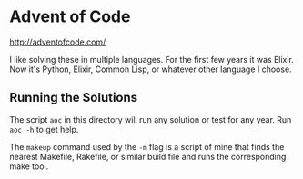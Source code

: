 # Advent of Code

http://adventofcode.com/

I like solving these in multiple languages. For the first few years it was
Elixir. Now it's Python, Elixir, Common Lisp, or whatever other language I
choose.

## Running the Solutions

The script `aoc` in this directory will run any solution or test for any
year. Run `aoc -h` to get help.

The `makeup` command used by the `-m` flag is a script of mine that finds
the nearest Makefile, Rakefile, or similar build file and runs the
corresponding make tool.
